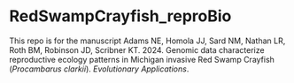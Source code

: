 # RedSwampCrayfish_reproBio

This repo is for the manuscript Adams NE, Homola JJ, Sard NM, Nathan LR, Roth BM, Robinson JD, Scribner KT. 2024. Genomic data 
characterize 
reproductive ecology patterns in Michigan invasive Red Swamp Crayfish (*Procambarus clarkii*). *Evolutionary Applications*.
